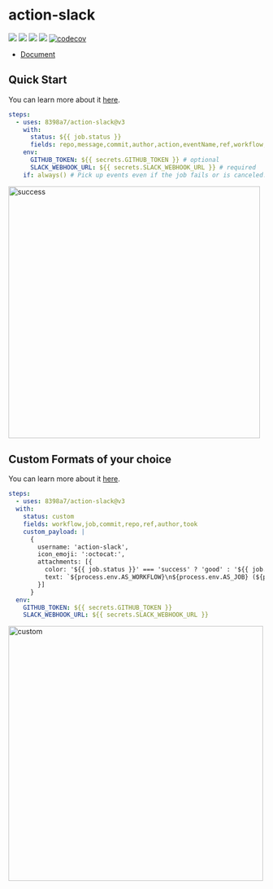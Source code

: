 # action-slack

![](https://github.com/8398a7/action-slack/workflows/build-test/badge.svg)
![](https://github.com/8398a7/action-slack/workflows/Slack%20Mainline/badge.svg)
![](https://img.shields.io/github/license/8398a7/action-slack?color=brightgreen)
![](https://img.shields.io/github/v/release/8398a7/action-slack?color=brightgreen)
[![codecov](https://codecov.io/gh/8398a7/action-slack/branch/master/graph/badge.svg)](https://codecov.io/gh/8398a7/action-slack)


- [Document](https://action-slack.netlify.app)

## Quick Start

You can learn more about it [here](https://action-slack.netlify.app/usecase/01-general).

```yaml
steps:
  - uses: 8398a7/action-slack@v3
    with:
      status: ${{ job.status }}
      fields: repo,message,commit,author,action,eventName,ref,workflow,job,took # selectable (default: repo,message)
    env:
      GITHUB_TOKEN: ${{ secrets.GITHUB_TOKEN }} # optional
      SLACK_WEBHOOK_URL: ${{ secrets.SLACK_WEBHOOK_URL }} # required
    if: always() # Pick up events even if the job fails or is canceled.
```

<img width="495" alt="success" src="https://user-images.githubusercontent.com/8043276/84587112-64844800-ae57-11ea-8007-7ce83a91dae3.png" />

## Custom Formats of your choice

You can learn more about it [here](https://action-slack.netlify.app/usecase/02-custom).

```yaml
steps:
  - uses: 8398a7/action-slack@v3
  with:
    status: custom
    fields: workflow,job,commit,repo,ref,author,took
    custom_payload: |
      {
        username: 'action-slack',
        icon_emoji: ':octocat:',
        attachments: [{
          color: '${{ job.status }}' === 'success' ? 'good' : '${{ job.status }}' === 'failure' ? 'danger' : 'warning',
          text: `${process.env.AS_WORKFLOW}\n${process.env.AS_JOB} (${process.env.AS_COMMIT}) of ${process.env.AS_REPO}@${process.env.AS_REF} by ${process.env.AS_AUTHOR} succeeded in ${process.env.AS_TOOK}`,
        }]
      }
  env:
    GITHUB_TOKEN: ${{ secrets.GITHUB_TOKEN }}
    SLACK_WEBHOOK_URL: ${{ secrets.SLACK_WEBHOOK_URL }}
```

<img width="501" alt="custom" src="https://user-images.githubusercontent.com/8043276/85949864-2b3df300-b994-11ea-9388-f4ff1aebc292.png">
